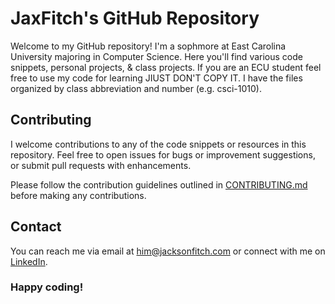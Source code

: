 # JaxFitch's GitHub Repository

Welcome to my GitHub repository! I'm a sophmore at East Carolina University majoring in Computer Science. Here you'll find various code snippets, personal projects, & class projects.
If you are an ECU student feel free to use my code for learning JIUST DON'T COPY IT. I have the files organized by class abbreviation and number (e.g. csci-1010).

## Contributing

I welcome contributions to any of the code snippets or resources in this repository. Feel free to open issues for bugs or improvement suggestions, or submit pull requests with enhancements.

Please follow the contribution guidelines outlined in [CONTRIBUTING.md](https://github.com/JaxFitch/Code/blob/main/CONTRIBUTING.md) before making any contributions.

## Contact

You can reach me via email at [him@jacksonfitch.com](mailto:him@jacksonfitch.com) or connect with me on [LinkedIn](https://www.linkedin.com/in/jackson-fitch-1a48a629b/).

### Happy coding!
